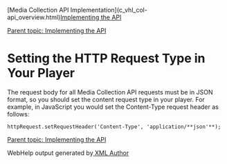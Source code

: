 [](javascript:window.print();)

[Media Collection API Implementation](c_vhl_col-
api_overview.html)[Implementing the API](c_vhl_col-api_implement.html)

[Parent topic: Implementing the API](c_vhl_col-api_implement.html)

# **Setting the HTTP Request Type in Your Player**

The request body for all Media Collection API requests must be in JSON format,
so you should set the content request type in your player. For example, in
JavaScript you would set the Content-Type request header as follows:

    
    httpRequest.setRequestHeader('Content-Type', 'application/**json'**);
    

[Parent topic: Implementing the API](c_vhl_col-api_implement.html)

WebHelp output generated by[ <oXygen/> XML Author ](http://www.oxygenxml.com)


